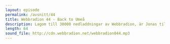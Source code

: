```yaml
---
layout: episode
permalink: /avsnitt/44
title: Webbradion 44 - Back to Umeå
description: Lagom till 30000 nedladdningar av Webbradion, är Jonas tillbaka i mörkret i Umeå och vi snackar rekordmånga nyheter! Allt från Git till Topp100. 
length: 64
sound_file: http://cdn.webbradion.net/webbradion044.mp3
---
```



